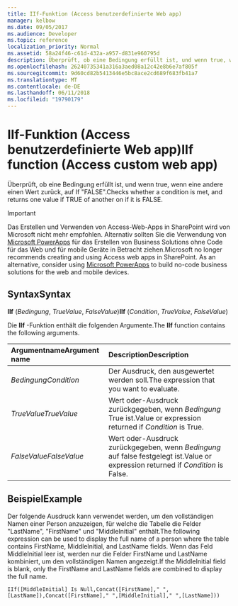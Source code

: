 ```yaml
---
title: IIf-Funktion (Access benutzerdefinierte Web app)
manager: kelbow
ms.date: 09/05/2017
ms.audience: Developer
ms.topic: reference
localization_priority: Normal
ms.assetid: 58a24f46-c61d-432a-a957-d831e960795d
description: Überprüft, ob eine Bedingung erfüllt ist, und wenn true, wenn eine andere einen Wert zurück, auf If "FALSE".
ms.openlocfilehash: 26240735341a316a3aed08a12c42e8b6e7af805f
ms.sourcegitcommit: 9d60cd82b5413446e5bc8ace2cd689f683fb41a7
ms.translationtype: MT
ms.contentlocale: de-DE
ms.lasthandoff: 06/11/2018
ms.locfileid: "19790179"
---
```

# <a name="iif-function-access-custom-web-app"></a><span data-ttu-id="2ee3e-103">IIf-Funktion (Access benutzerdefinierte Web app)</span><span class="sxs-lookup"><span data-stu-id="2ee3e-103">IIf function (Access custom web app)</span></span>

<span data-ttu-id="2ee3e-104">Überprüft, ob eine Bedingung erfüllt ist, und wenn true, wenn eine andere einen Wert zurück, auf If "FALSE".</span><span class="sxs-lookup"><span data-stu-id="2ee3e-104">Checks whether a condition is met, and returns one value if TRUE of another on if it is FALSE.</span></span>
  
> [!IMPORTANT]
> <span data-ttu-id="2ee3e-p101">Das Erstellen und Verwenden von Access-Web-Apps in SharePoint wird von Microsoft nicht mehr empfohlen. Alternativ sollten Sie die Verwendung von [Microsoft PowerApps](https://powerapps.microsoft.com/de-de/) für das Erstellen von Business Solutions ohne Code für das Web und für mobile Geräte in Betracht ziehen.</span><span class="sxs-lookup"><span data-stu-id="2ee3e-p101">Microsoft no longer recommends creating and using Access web apps in SharePoint. As an alternative, consider using [Microsoft PowerApps](https://powerapps.microsoft.com/de-de/) to build no-code business solutions for the web and mobile devices.</span></span> 
  
## <a name="syntax"></a><span data-ttu-id="2ee3e-107">Syntax</span><span class="sxs-lookup"><span data-stu-id="2ee3e-107">Syntax</span></span>

<span data-ttu-id="2ee3e-108">**IIf** (*Bedingung*, *TrueValue*, *FalseValue*)</span><span class="sxs-lookup"><span data-stu-id="2ee3e-108">**IIf** (*Condition*, *TrueValue*, *FalseValue*)</span></span> 
  
<span data-ttu-id="2ee3e-109">Die **IIf** -Funktion enthält die folgenden Argumente.</span><span class="sxs-lookup"><span data-stu-id="2ee3e-109">The **IIf** function contains the following arguments.</span></span> 
  
|<span data-ttu-id="2ee3e-110">**Argumentname**</span><span class="sxs-lookup"><span data-stu-id="2ee3e-110">**Argument name**</span></span>|<span data-ttu-id="2ee3e-111">**Description**</span><span class="sxs-lookup"><span data-stu-id="2ee3e-111">**Description**</span></span>|
|:-----|:-----|
| <span data-ttu-id="2ee3e-112">*Bedingung*</span><span class="sxs-lookup"><span data-stu-id="2ee3e-112">*Condition*</span></span>  <br/> |<span data-ttu-id="2ee3e-113">Der Ausdruck, den ausgewertet werden soll.</span><span class="sxs-lookup"><span data-stu-id="2ee3e-113">The expression that you want to evaluate.</span></span>  <br/> |
| <span data-ttu-id="2ee3e-114">*TrueValue*</span><span class="sxs-lookup"><span data-stu-id="2ee3e-114">*TrueValue*</span></span>  <br/> |<span data-ttu-id="2ee3e-115">Wert oder-Ausdruck zurückgegeben, wenn *Bedingung* True ist.</span><span class="sxs-lookup"><span data-stu-id="2ee3e-115">Value or expression returned if  *Condition*  is True.</span></span>  <br/> |
| <span data-ttu-id="2ee3e-116">*FalseValue*</span><span class="sxs-lookup"><span data-stu-id="2ee3e-116">*FalseValue*</span></span>  <br/> |<span data-ttu-id="2ee3e-117">Wert oder-Ausdruck zurückgegeben, wenn *Bedingung* auf false festgelegt ist.</span><span class="sxs-lookup"><span data-stu-id="2ee3e-117">Value or expression returned if  *Condition*  is False.</span></span>  <br/> |
   
## <a name="example"></a><span data-ttu-id="2ee3e-118">Beispiel</span><span class="sxs-lookup"><span data-stu-id="2ee3e-118">Example</span></span>

<span data-ttu-id="2ee3e-119">Der folgende Ausdruck kann verwendet werden, um den vollständigen Namen einer Person anzuzeigen, für welche die Tabelle die Felder "LastName", "FirstName" und "MiddleInitial" enthält.</span><span class="sxs-lookup"><span data-stu-id="2ee3e-119">The following expression can be used to display the full name of a person where the table contains FirstName, MiddleInitial, and LastName fields.</span></span> <span data-ttu-id="2ee3e-120">Wenn das Feld MiddleInitial leer ist, werden nur die Felder FirstName und LastName kombiniert, um den vollständigen Namen angezeigt.</span><span class="sxs-lookup"><span data-stu-id="2ee3e-120">If the MiddleInitial field is blank, only the FirstName and LastName fields are combined to display the full name.</span></span>
  
`IIf([MiddleInitial] Is Null,Concat([FirstName]," ",[LastName]),Concat([FirstName]," ",[MiddleInitial]," ",[LastName]))`


